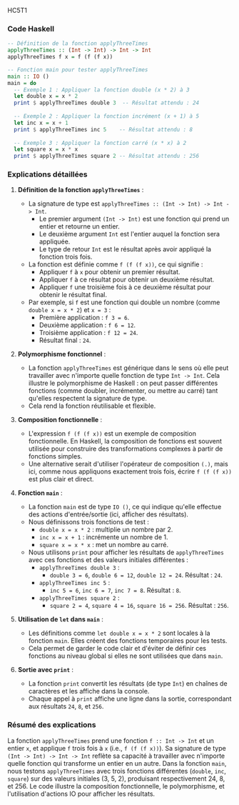 HC5T1 

### Code Haskell

```haskell
-- Définition de la fonction applyThreeTimes
applyThreeTimes :: (Int -> Int) -> Int -> Int
applyThreeTimes f x = f (f (f x))

-- Fonction main pour tester applyThreeTimes
main :: IO ()
main = do
  -- Exemple 1 : Appliquer la fonction double (x * 2) à 3
  let double x = x * 2
  print $ applyThreeTimes double 3  -- Résultat attendu : 24
  
  -- Exemple 2 : Appliquer la fonction incrément (x + 1) à 5
  let inc x = x + 1
  print $ applyThreeTimes inc 5    -- Résultat attendu : 8
  
  -- Exemple 3 : Appliquer la fonction carré (x * x) à 2
  let square x = x * x
  print $ applyThreeTimes square 2 -- Résultat attendu : 256
```

### Explications détaillées

1. **Définition de la fonction `applyThreeTimes`** :
   - La signature de type est `applyThreeTimes :: (Int -> Int) -> Int -> Int`.
     - Le premier argument `(Int -> Int)` est une fonction qui prend un entier et retourne un entier.
     - Le deuxième argument `Int` est l'entier auquel la fonction sera appliquée.
     - Le type de retour `Int` est le résultat après avoir appliqué la fonction trois fois.
   - La fonction est définie comme `f (f (f x))`, ce qui signifie :
     - Appliquer `f` à `x` pour obtenir un premier résultat.
     - Appliquer `f` à ce résultat pour obtenir un deuxième résultat.
     - Appliquer `f` une troisième fois à ce deuxième résultat pour obtenir le résultat final.
   - Par exemple, si `f` est une fonction qui double un nombre (comme `double x = x * 2`) et `x = 3` :
     - Première application : `f 3 = 6`.
     - Deuxième application : `f 6 = 12`.
     - Troisième application : `f 12 = 24`.
     - Résultat final : `24`.

2. **Polymorphisme fonctionnel** :
   - La fonction `applyThreeTimes` est générique dans le sens où elle peut travailler avec n'importe quelle fonction de type `Int -> Int`. Cela illustre le polymorphisme de Haskell : on peut passer différentes fonctions (comme doubler, incrémenter, ou mettre au carré) tant qu'elles respectent la signature de type.
   - Cela rend la fonction réutilisable et flexible.

3. **Composition fonctionnelle** :
   - L'expression `f (f (f x))` est un exemple de composition fonctionnelle. En Haskell, la composition de fonctions est souvent utilisée pour construire des transformations complexes à partir de fonctions simples.
   - Une alternative serait d'utiliser l'opérateur de composition `(.)`, mais ici, comme nous appliquons exactement trois fois, écrire `f (f (f x))` est plus clair et direct.

4. **Fonction `main`** :
   - La fonction `main` est de type `IO ()`, ce qui indique qu'elle effectue des actions d'entrée/sortie (ici, afficher des résultats).
   - Nous définissons trois fonctions de test :
     - `double x = x * 2` : multiplie un nombre par 2.
     - `inc x = x + 1` : incrémente un nombre de 1.
     - `square x = x * x` : met un nombre au carré.
   - Nous utilisons `print` pour afficher les résultats de `applyThreeTimes` avec ces fonctions et des valeurs initiales différentes :
     - `applyThreeTimes double 3` :
       - `double 3 = 6`, `double 6 = 12`, `double 12 = 24`. Résultat : `24`.
     - `applyThreeTimes inc 5` :
       - `inc 5 = 6`, `inc 6 = 7`, `inc 7 = 8`. Résultat : `8`.
     - `applyThreeTimes square 2` :
       - `square 2 = 4`, `square 4 = 16`, `square 16 = 256`. Résultat : `256`.

5. **Utilisation de `let` dans `main`** :
   - Les définitions comme `let double x = x * 2` sont locales à la fonction `main`. Elles créent des fonctions temporaires pour les tests.
   - Cela permet de garder le code clair et d'éviter de définir ces fonctions au niveau global si elles ne sont utilisées que dans `main`.

6. **Sortie avec `print`** :
   - La fonction `print` convertit les résultats (de type `Int`) en chaînes de caractères et les affiche dans la console.
   - Chaque appel à `print` affiche une ligne dans la sortie, correspondant aux résultats `24`, `8`, et `256`.

### Résumé des explications

La fonction `applyThreeTimes` prend une fonction `f :: Int -> Int` et un entier `x`, et applique `f` trois fois à `x` (i.e., `f (f (f x))`). Sa signature de type `(Int -> Int) -> Int -> Int` reflète sa capacité à travailler avec n'importe quelle fonction qui transforme un entier en un autre. Dans la fonction `main`, nous testons `applyThreeTimes` avec trois fonctions différentes (`double`, `inc`, `square`) sur des valeurs initiales (3, 5, 2), produisant respectivement 24, 8, et 256. Le code illustre la composition fonctionnelle, le polymorphisme, et l'utilisation d'actions IO pour afficher les résultats.
